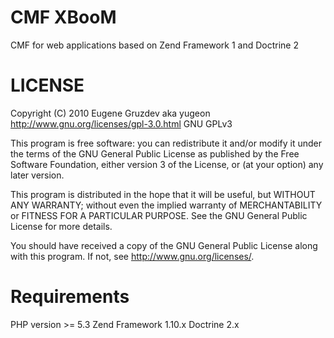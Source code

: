 # CMF XBooM

 CMF for web applications based on Zend Framework 1 and Doctrine 2

# LICENSE

  Copyright (C) 2010  Eugene Gruzdev aka yugeon
  http://www.gnu.org/licenses/gpl-3.0.html  GNU GPLv3

  This program is free software: you can redistribute it and/or modify
  it under the terms of the GNU General Public License as published by
  the Free Software Foundation, either version 3 of the License, or
  (at your option) any later version.

  This program is distributed in the hope that it will be useful,
  but WITHOUT ANY WARRANTY; without even the implied warranty of
  MERCHANTABILITY or FITNESS FOR A PARTICULAR PURPOSE.  See the
  GNU General Public License for more details.

  You should have received a copy of the GNU General Public License
  along with this program.  If not, see <http://www.gnu.org/licenses/>.

# Requirements

PHP version >= 5.3
Zend Framework 1.10.x
Doctrine 2.x
